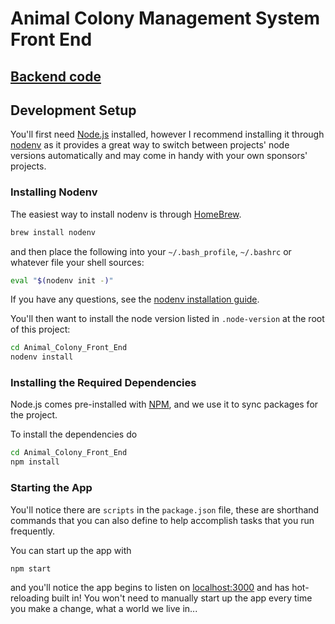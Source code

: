 # Animal Colony Management System Front End

## [Backend code](https://github.com/Eric-W-Chen/Eric-W-Chen-Projects/tree/master/Animal%20Colony%20Back%20End)

## Development Setup
You'll first need [Node.js](https://nodejs.org/) installed, however I recommend
installing it through [nodenv](https://github.com/nodenv/nodenv) as it provides
a great way to switch between projects' node versions automatically and may
come in handy with your own sponsors' projects.

### Installing Nodenv
The easiest way to install nodenv is through [HomeBrew](https://brew.sh/).
```bash
brew install nodenv
```

and then place the following into your `~/.bash_profile`, `~/.bashrc` or
whatever file your shell sources:
```bash
eval "$(nodenv init -)"
```

If you have any questions, see the [nodenv installation guide](https://github.com/nodenv/nodenv).

You'll then want to install the node version listed in `.node-version` at the
root of this project:
```bash
cd Animal_Colony_Front_End
nodenv install
```

### Installing the Required Dependencies
Node.js comes pre-installed with [NPM](https://www.npmjs.com), and we
use it to sync packages for the project.

To install the dependencies do
```bash
cd Animal_Colony_Front_End
npm install
```

### Starting the App
You'll notice there are `scripts` in the `package.json` file, these
are shorthand commands that you can also define to help accomplish
tasks that you run frequently.

You can start up the app with
```bash
npm start
```

and you'll notice the app begins to listen on [localhost:3000](http://localhost:3000)
and has hot-reloading built in!  You won't need to manually start up the app
every time you make a change, what a world we live in...
